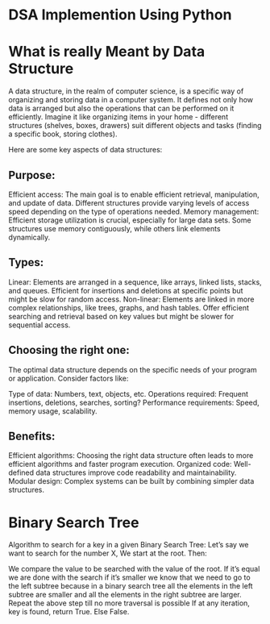 <h1>DSA Implemention Using Python</h1>
<h1>What is really Meant by Data Structure</h1>
A data structure, in the realm of computer science, is a specific way of organizing and storing data in a computer system. It defines not only how data is arranged but also the operations that can be performed on it efficiently. Imagine it like organizing items in your home - different structures (shelves, boxes, drawers) suit different objects and tasks (finding a specific book, storing clothes).

Here are some key aspects of data structures:

<h2>Purpose:</h2>

Efficient access: The main goal is to enable efficient retrieval, manipulation, and update of data. Different structures provide varying levels of access speed depending on the type of operations needed.
Memory management: Efficient storage utilization is crucial, especially for large data sets. Some structures use memory contiguously, while others link elements dynamically.

<h2>Types:</h2>

Linear: Elements are arranged in a sequence, like arrays, linked lists, stacks, and queues. Efficient for insertions and deletions at specific points but might be slow for random access.
Non-linear: Elements are linked in more complex relationships, like trees, graphs, and hash tables. Offer efficient searching and retrieval based on key values but might be slower for sequential access.

<h2>Choosing the right one:</h2>

The optimal data structure depends on the specific needs of your program or application. Consider factors like:

Type of data: Numbers, text, objects, etc.
Operations required: Frequent insertions, deletions, searches, sorting?
Performance requirements: Speed, memory usage, scalability.

<h2>Benefits:</h2>

Efficient algorithms: Choosing the right data structure often leads to more efficient algorithms and faster program execution.
Organized code: Well-defined data structures improve code readability and maintainability.
Modular design: Complex systems can be built by combining simpler data structures.
<h1>Binary Search Tree</h1>
Algorithm to search for a key in a given Binary Search Tree:
Let’s say we want to search for the number X, We start at the root. Then:

We compare the value to be searched with the value of the root. 
If it’s equal we are done with the search if it’s smaller we know that we need to go to the left subtree because in a binary search tree all the elements in the left subtree are smaller and all the elements in the right subtree are larger. 
Repeat the above step till no more traversal is possible
If at any iteration, key is found, return True. Else False.
